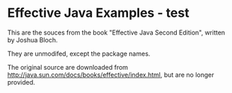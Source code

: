 # Effective Java Examples - test

This are the souces from the book "Effective Java Second Edition", written by Joshua Bloch.

They are unmodifed, except the package names.

The original source are downloaded from http://java.sun.com/docs/books/effective/index.html, but are no longer provided.

